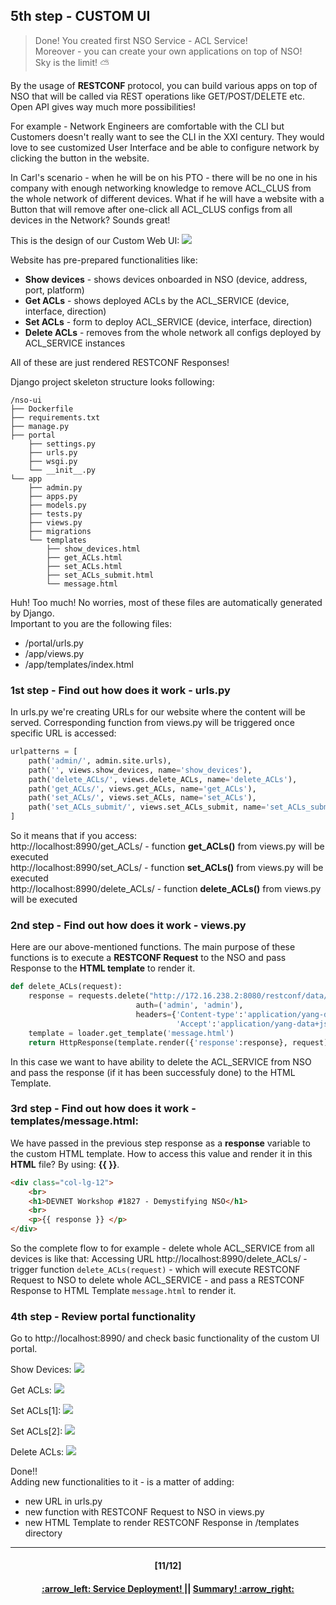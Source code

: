 ## 5th step - CUSTOM UI
> Done! You created first NSO Service - ACL Service!  
> Moreover - you can create your own applications on top of NSO!  
> Sky is the limit! :partly_sunny:

By the usage of **RESTCONF** protocol, you can build various apps on top of NSO that will be called via REST operations like GET/POST/DELETE etc. Open API gives way much more possibilities!

For example - Network Engineers are comfortable with the CLI but Customers doesn't really want to see the CLI in the XXI century. They would love to see customized User Interface and be able to configure network by clicking the button in the website.

In Carl's scenario - when he will be on his PTO - there will be no one in his company with enough networking knowledge to remove ACL_CLUS from the whole network of different devices. What if he will have a website with a Button that will remove after one-click all ACL_CLUS configs from all devices in the Network? Sounds great!

This is the design of our Custom Web UI:
<img src="/readme/ui1.png"></img>

Website has pre-prepared functionalities like:
- **Show devices** - shows devices onboarded in NSO (device, address, port, platform)
- **Get ACLs** - shows deployed ACLs by the ACL_SERVICE (device, interface, direction)
- **Set ACLs** - form to deploy ACL_SERVICE (device, interface, direction)  
- **Delete ACLs** - removes from the whole network all configs deployed by ACL_SERVICE instances

All of these are just rendered RESTCONF Responses!

Django project skeleton structure looks following:
```
/nso-ui
├── Dockerfile
├── requirements.txt
├── manage.py
├── portal
    ├── settings.py
    ├── urls.py
    ├── wsgi.py
    └── __init__.py
└── app
    ├── admin.py
    ├── apps.py
    ├── models.py
    ├── tests.py
    ├── views.py
    ├── migrations
    └── templates
        ├── show_devices.html
        ├── get_ACLs.html
        ├── set_ACLs.html
        ├── set_ACLs_submit.html
        └── message.html
```

Huh! Too much! No worries, most of these files are automatically generated by Django.  
Important to you are the following files:
- /portal/urls.py
- /app/views.py
- /app/templates/index.html

### 1st step - Find out how does it work - urls.py
In urls.py we're creating URLs for our website where the content will be served. 
Corresponding function from views.py will be triggered once specific URL is accessed:
```python
urlpatterns = [
    path('admin/', admin.site.urls),
    path('', views.show_devices, name='show_devices'),
    path('delete_ACLs/', views.delete_ACLs, name='delete_ACLs'),
    path('get_ACLs/', views.get_ACLs, name='get_ACLs'),
    path('set_ACLs/', views.set_ACLs, name='set_ACLs'),
    path('set_ACLs_submit/', views.set_ACLs_submit, name='set_ACLs_submit')
]
```
So it means that if you access:  
http://localhost:8990/get_ACLs/ - function **get_ACLs()** from views.py will be executed  
http://localhost:8990/set_ACLs/ - function **set_ACLs()** from views.py will be executed  
http://localhost:8990/delete_ACLs/ - function **delete_ACLs()** from views.py will be executed  

### 2nd step - Find out how does it work - views.py
Here are our above-mentioned functions. 
The main purpose of these functions is to execute a **RESTCONF Request** to the NSO and pass Response to the **HTML template** to render it. 
```python
def delete_ACLs(request):
	response = requests.delete("http://172.16.238.2:8080/restconf/data/ACL_SERVICE",
                            auth=('admin', 'admin'), 
                            headers={'Content-type':'application/yang-data+json', 
                                     'Accept':'application/yang-data+json'})
	template = loader.get_template('message.html')
	return HttpResponse(template.render({'response':response}, request))
```
In this case we want to have ability to delete the ACL_SERVICE from NSO and pass the response (if it has been successfuly done) to the HTML Template.

### 3rd step - Find out how does it work - templates/message.html:
We have passed in the previous step response as a **response** variable to the custom HTML template. 
How to access this value and render it in this **HTML** file? By using: **{{ }}**.
```html
<div class="col-lg-12">
	<br>
	<h1>DEVNET Workshop #1827 - Demystifying NSO</h1>
	<br>
	<p>{{ response }} </p>
</div>
```
So the complete flow to for example - delete whole ACL_SERVICE from all devices is like that:
Accessing URL http://localhost:8990/delete_ACLs/ - trigger function `delete_ACLs(request)` - which will execute RESTCONF Request to NSO to delete whole ACL_SERVICE - and pass a RESTCONF Response to HTML Template `message.html` to render it.

### 4th step - Review portal functionality
Go to http://localhost:8990/ and check basic functionality of the custom UI portal.

Show Devices:
<img src="/readme/ui2.png"></img>

Get ACLs:
<img src="/readme/ui3.png"></img>

Set ACLs[1]:
<img src="/readme/ui4.png"></img>

Set ACLs[2]:
<img src="/readme/ui5.png"></img>

Delete ACLs:
<img src="/readme/ui5.png"></img>

Done!!  
Adding new functionalities to it - is a matter of adding:
- new URL in urls.py
- new function with RESTCONF Request to NSO in views.py
- new HTML Template to render RESTCONF Response in /templates directory


---
<h4 align="center">[11/12]</h4>
<h4 align="center"> <a href="/readme/6.md"> :arrow_left: Service Deployment! </a> || <a href="/readme/8.md"> Summary! :arrow_right: </a> </h4>

